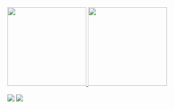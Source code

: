 <div>
  <a href="https://github.com/AndrewAimone">
  <img height="180em" src="https://github-readme-stats.vercel.app/api?username=AndrewAimone&show_icons=true&theme=dark&include_all_commits=true&count_private=true">
  <img height="180em" src="https://github-readme-stats.vercel.app/api/top-langs/?username=AndrewAimone&layout=compact&langs_count=7&theme=dark">
</div>   
  <br>
<div> 
  <a href="https://www.linkedin.com/in/andrew-aimone/" target="_blank"><img src="https://img.shields.io/badge/-LinkedIn-%230077B5?style=for-thebadge&logo=linkedin&logoColor=white" target="_blank"></a>
  <a href = "mailto:andrewaimone.info@gmail.com"><img src="https://img.shields.io/badge/-Gmail-%23333?style=for-the-badge&logo=gmail&logoColor=white" target="_blank"</a> 
</div>
